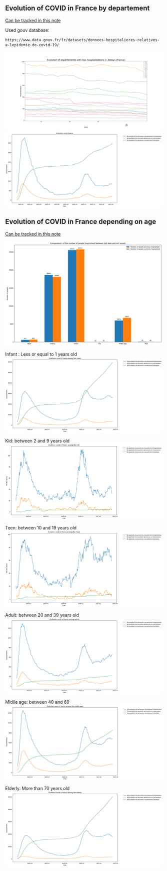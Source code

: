 ## Evolution of COVID in France by departement

[Can be tracked in this note](covid-par-dep.ipynb)

Used gouv database:
```
https://www.data.gouv.fr/fr/datasets/donnees-hospitalieres-relatives-a-lepidemie-de-covid-19/
```

![hg](img/EvolutionDepLessHospitalizations.png)
![hg](img/EvolutionCovidParis.png)

## Evolution of COVID in France depending on age 

[Can be tracked in this note](covid-par-age.ipynb)


![hg](img/EvolutionHospitalizationsAge.png)

Infant : Less or equal to 1 years old 
![hg](img/EvolutionCovidLInfant.png)

Kid: between 2 and 9 years old
![hg](img/EvolutionCovidLKid.png)

Teen: between 10 and 19 years old
![hg](img/EvolutionCovidLTeen.png)

Adult: between 20 and 39 years old
![hg](img/EvolutionCovidAdults.png)

Midlle age: between 40 and 69
![hg](img/EvolutionCovidLMidlleAge.png)

Elderly: More than 70 years old
![hg](img/EvolutionCovidElderly.png)